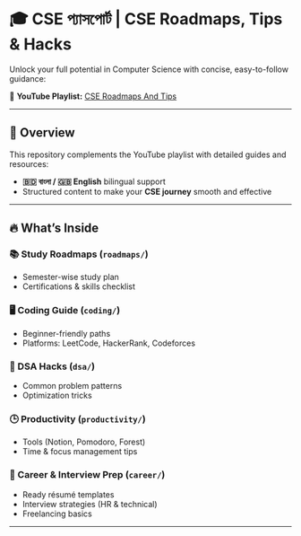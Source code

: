 # 🎓 CSE প্যাসপোর্ট | CSE Roadmaps, Tips & Hacks

Unlock your full potential in Computer Science with concise, easy-to-follow guidance:

🎥 **YouTube Playlist:** [CSE Roadmaps And Tips](https://youtube.com/playlist?list=PL-dWyZ8prR9WpXyV3ZQMc0DVrzphClHfk&si=0yD46u34ZoonDKCQ)

---

## 📑 Overview

This repository complements the YouTube playlist with detailed guides and resources:

- **🇧🇩 বাংলা / 🇬🇧 English** bilingual support  
- Structured content to make your **CSE journey** smooth and effective

---

## 🔥 What’s Inside

### 📚 Study Roadmaps (`roadmaps/`)
- Semester-wise study plan  
- Certifications & skills checklist

### 🖥️ Coding Guide (`coding/`)
- Beginner-friendly paths  
- Platforms: LeetCode, HackerRank, Codeforces

### 🧠 DSA Hacks (`dsa/`)
- Common problem patterns  
- Optimization tricks

### 🕒 Productivity (`productivity/`)
- Tools (Notion, Pomodoro, Forest)  
- Time & focus management tips

### 🤝 Career & Interview Prep (`career/`)
- Ready résumé templates  
- Interview strategies (HR & technical)  
- Freelancing basics

---


